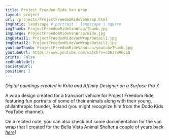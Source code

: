 ```yaml
---
title: Project Freedom Ride Van Wrap
layout: project
url: /projects/ProjectFreedomRideVanWrap.html
imgRatio: landscape # portrait | landscape | square
imgThumb: ProjectFreedomRideVanWrap/Thumb.jpg
imgLarge: ProjectFreedomRideVanWrap/Wide.jpg
imgDetail1: ProjectFreedomRideVanWrap/Detail1.jpg
imgDetail2: ProjectFreedomRideVanWrap/Detail2.jpg
youtubeThumb: ProjectFreedomRideVanWrap/youtubeThumb.jpg
youtubeUrl: https://www.youtube.com/watch?v=c263rw96CiQ
prints: False
redbubbleUrl: 
society6Url: 
position: 1
---
```


*Digital paintings created in Krita and Affinity Designer on a Surface Pro 7.*

A wrap design created for a transport vehicle for Project Freedom Ride, featuring fun portraits of some of their animals along with their young, philanthropic founder, Roland (you might recognize him from the Dodo Kids YouTube channel).

On a related note, you can also check out some documentation for the van wrap that I created for the Bella Vista Animal Shelter a couple of years back [*here*](https://tmblr.co/ZmEH6t2QptTAc)!